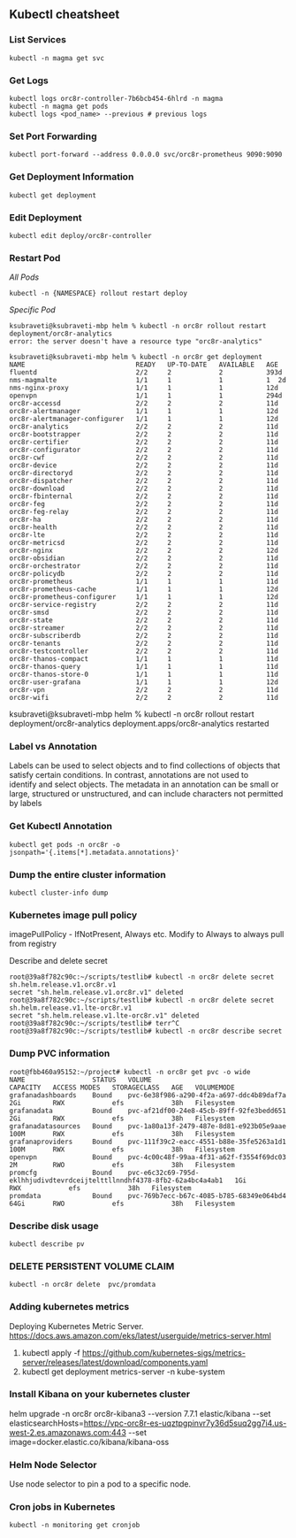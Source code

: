 ## Kubectl cheatsheet

### List Services
`kubectl -n magma get svc`

### Get Logs
```
kubectl logs orc8r-controller-7b6bcb454-6hlrd -n magma
kubectl -n magma get pods
kubectl logs <pod_name> --previous # previous logs 
```

### Set Port Forwarding
`kubectl port-forward --address 0.0.0.0 svc/orc8r-prometheus 9090:9090`

### Get Deployment Information
`kubectl get deployment`


### Edit Deployment
`kubectl edit deploy/orc8r-controller`

### Restart Pod
*All Pods*

`kubectl -n {NAMESPACE} rollout restart deploy`
 
*Specific Pod*
```
ksubraveti@ksubraveti-mbp helm % kubectl -n orc8r rollout restart deployment/orc8r-analytics
error: the server doesn't have a resource type "orc8r-analytics"

ksubraveti@ksubraveti-mbp helm % kubectl -n orc8r get deployment
NAME                            READY   UP-TO-DATE   AVAILABLE   AGE
fluentd                         2/2     2            2           393d
nms-magmalte                    1/1     1            1           1	2d
nms-nginx-proxy                 1/1     1            1           12d
openvpn                         1/1     1            1           294d
orc8r-accessd                   2/2     2            2           11d
orc8r-alertmanager              1/1     1            1           12d
orc8r-alertmanager-configurer   1/1     1            1           12d
orc8r-analytics                 2/2     2            2           11d
orc8r-bootstrapper              2/2     2            2           11d
orc8r-certifier                 2/2     2            2           11d
orc8r-configurator              2/2     2            2           11d
orc8r-cwf                       2/2     2            2           11d
orc8r-device                    2/2     2            2           11d
orc8r-directoryd                2/2     2            2           11d
orc8r-dispatcher                2/2     2            2           11d
orc8r-download                  2/2     2            2           11d
orc8r-fbinternal                2/2     2            2           11d
orc8r-feg                       2/2     2            2           11d
orc8r-feg-relay                 2/2     2            2           11d
orc8r-ha                        2/2     2            2           11d
orc8r-health                    2/2     2            2           11d
orc8r-lte                       2/2     2            2           11d
orc8r-metricsd                  2/2     2            2           11d
orc8r-nginx                     2/2     2            2           12d
orc8r-obsidian                  2/2     2            2           11d
orc8r-orchestrator              2/2     2            2           11d
orc8r-policydb                  2/2     2            2           11d
orc8r-prometheus                1/1     1            1           11d
orc8r-prometheus-cache          1/1     1            1           12d
orc8r-prometheus-configurer     1/1     1            1           12d
orc8r-service-registry          2/2     2            2           11d
orc8r-smsd                      2/2     2            2           11d
orc8r-state                     2/2     2            2           11d
orc8r-streamer                  2/2     2            2           11d
orc8r-subscriberdb              2/2     2            2           11d
orc8r-tenants                   2/2     2            2           11d
orc8r-testcontroller            2/2     2            2           11d
orc8r-thanos-compact            1/1     1            1           11d
orc8r-thanos-query              1/1     1            1           11d
orc8r-thanos-store-0            1/1     1            1           11d
orc8r-user-grafana              1/1     1            1           12d
orc8r-vpn                       2/2     2            2           11d
orc8r-wifi                      2/2     2            2           11d
```

ksubraveti@ksubraveti-mbp helm % kubectl -n orc8r rollout restart deployment/orc8r-analytics
deployment.apps/orc8r-analytics restarted

### Label vs Annotation
Labels can be used to select objects and to find collections of objects that satisfy certain conditions. 
In contrast, annotations are not used to identify and select objects. The metadata in an annotation can 
be small or large, structured or unstructured, and can include characters not permitted by labels

### Get Kubectl Annotation
`kubectl get pods -n orc8r -o jsonpath='{.items[*].metadata.annotations}'`

### Dump the entire cluster information
`kubectl cluster-info dump`

### Kubernetes image pull policy 
imagePullPolicy - IfNotPresent, Always etc. Modify to Always to always pull from registry

Describe and delete secret
```
root@39a8f782c90c:~/scripts/testlib# kubectl -n orc8r delete secret sh.helm.release.v1.orc8r.v1
secret "sh.helm.release.v1.orc8r.v1" deleted
root@39a8f782c90c:~/scripts/testlib# kubectl -n orc8r delete secret sh.helm.release.v1.lte-orc8r.v1
secret "sh.helm.release.v1.lte-orc8r.v1" deleted
root@39a8f782c90c:~/scripts/testlib# terr^C
root@39a8f782c90c:~/scripts/testlib# kubectl -n orc8r describe secret
```
### Dump PVC information
```
root@fbb460a95152:~/project# kubectl -n orc8r get pvc -o wide
NAME                 STATUS   VOLUME                                     CAPACITY   ACCESS MODES   STORAGECLASS   AGE   VOLUMEMODE
grafanadashboards    Bound    pvc-6e38f986-a290-4f2a-a697-ddc4b89daf7a   2Gi        RWX            efs            38h   Filesystem
grafanadata          Bound    pvc-af21df00-24e8-45cb-89ff-92fe3bedd651   2Gi        RWX            efs            38h   Filesystem
grafanadatasources   Bound    pvc-1a80a13f-2479-487e-8d81-e923b05e9aae   100M       RWX            efs            38h   Filesystem
grafanaproviders     Bound    pvc-111f39c2-eacc-4551-b88e-35fe5263a1d1   100M       RWX            efs            38h   Filesystem
openvpn              Bound    pvc-4c00c48f-99aa-4f31-a62f-f3554f69dc03   2M         RWO            efs            38h   Filesystem
promcfg              Bound    pvc-e6c32c69-795d-eklhhjudivdtevrdceijtelttllnndhf4378-8fb2-62a4bc4a4ab1   1Gi        RWX            efs            38h   Filesystem
promdata             Bound    pvc-769b7ecc-b67c-4085-b785-68349e064bd4   64Gi       RWO            efs            38h   Filesystem
```
### Describe disk usage
`kubectl describe pv`

### DELETE PERSISTENT VOLUME CLAIM
`kubectl -n orc8r delete  pvc/promdata`


### Adding kubernetes metrics
Deploying Kubernetes Metric Server.
https://docs.aws.amazon.com/eks/latest/userguide/metrics-server.html

1. kubectl apply -f https://github.com/kubernetes-sigs/metrics-server/releases/latest/download/components.yaml
2. kubectl get deployment metrics-server -n kube-system

### Install Kibana on your kubernetes cluster
helm upgrade -n orc8r orc8r-kibana3 --version 7.7.1 elastic/kibana --set elasticsearchHosts=https://vpc-orc8r-es-uqztpgpinvr7y36d5suq2gg7i4.us-west-2.es.amazonaws.com:443 --set image=docker.elastic.co/kibana/kibana-oss

### Helm Node Selector
Use node selector to pin a pod to a specific node.

### Cron jobs in Kubernetes
`kubectl -n monitoring get cronjob`

